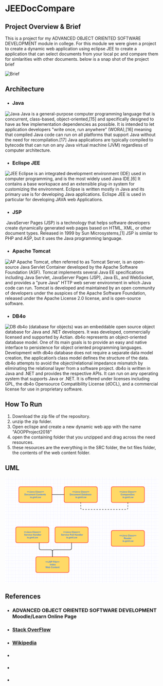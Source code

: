 # JEEDocCompare

## Project Overview & Brief
This is a project for my ADVANCED OBJECT ORIENTED SOFTWARE DEVELOPMENT module in college. For this module we were given a project to create a dynamic web application using eclipse JEE to create a application that can select documents from your local pc and compare them for simlarities with other documents. below is a snap shot of the project brief

![Brief](https://imgur.com/iH75Twa.png "Brief")
## Architecture
- <h3>Java</h3
![Java](https://vignette.wikia.nocookie.net/swtor/images/6/6a/Java-logo.jpg/revision/latest/scale-to-width-down/640?cb=20120527140728.png "java")
Java is a general-purpose computer programming language that is concurrent, class-based, object-oriented,[15] and specifically designed to have as few implementation dependencies as possible. It is intended to let application developers "write once, run anywhere" (WORA),[16] meaning that compiled Java code can run on all platforms that support Java without the need for recompilation.[17] Java applications are typically compiled to bytecode that can run on any Java virtual machine (JVM) regardless of computer architecture.
- <h3>Eclispe JEE</h3>
![JEE](https://www.eclipse.org/downloads/packages/sites/all/themes/solstice/_themes/solstice_packages/logo.png "Eclipse JEE")
Eclipse is an integrated development environment (IDE) used in computer programming, and is the most widely used Java IDE.[6] It contains a base workspace and an extensible plug-in system for customizing the environment. Eclipse is written mostly in Java and its primary use is for developing Java applications. Eclispe JEE is used in particular for developing JAVA web Applications.
- <h3>JSP</h3>
![]()
JavaServer Pages (JSP) is a technology that helps software developers create dynamically generated web pages based on HTML, XML, or other document types. Released in 1999 by Sun Microsystems,[1] JSP is similar to PHP and ASP, but it uses the Java programming language.
- <h3>Apache Tomcat</h3>
![AP](http://cdn2.hubspot.net/hubfs/228391/apache-tomcat.png "Apache")
Apache Tomcat, often referred to as Tomcat Server, is an open-source Java Servlet Container developed by the Apache Software Foundation (ASF). Tomcat implements several Java EE specifications including Java Servlet, JavaServer Pages (JSP), Java EL, and WebSocket, and provides a "pure Java" HTTP web server environment in which Java code can run.
Tomcat is developed and maintained by an open community of developers under the auspices of the Apache Software Foundation, released under the Apache License 2.0 license, and is open-source software.
- <h3>DB4o</h3>
![DB](https://pbs.twimg.com/profile_images/109792765/db4o_logo_RGB_Cut.png "DB4o")
db4o (database for objects) was an embeddable open source object database for Java and .NET developers. It was developed, commercially licensed and supported by Actian. db4o represents an object-oriented database model. One of its main goals is to provide an easy and native interface to persistence for object oriented programming languages. Development with db4o database does not require a separate data model creation, the application’s class model defines the structure of the data. db4o attempts to avoid the object/relational impedance mismatch by eliminating the relational layer from a software project. db4o is written in Java and .NET and provides the respective APIs. It can run on any operating system that supports Java or .NET. It is offered under licenses including GPL, the db4o Opensource Compatibility License (dOCL), and a commercial license for use in proprietary software.

## How To Run
1. Download the zip file of the repository.
2. unzip the zip folder.
3. Open eclispe and create a new dynamic web app with the name "AOOPProject2018"
4. open the containing folder that you unzipped and drag across the need resources.
5. these resources are the everything in the SRC folder, the txt files folder, the contents of the web content folder.

## UML
![UML](https://github.com/Smurfgalway/JEEDocCompare/blob/master/UML.png "UML")
## References
- <h3> ADVANCED OBJECT ORIENTED SOFTWARE DEVELOPMENT Moodle/Learn Online Page</h3>
- <h3> <a href="https://stackoverflow.com/"> Stack OverFlow</a></h3>
- <h3> <a href=https://en.wikipedia.org/wiki/Main_Page> Wikipedia </a></h3>
- <h3> </h3>
- <h3> </h3>
- <h3> </h3>
